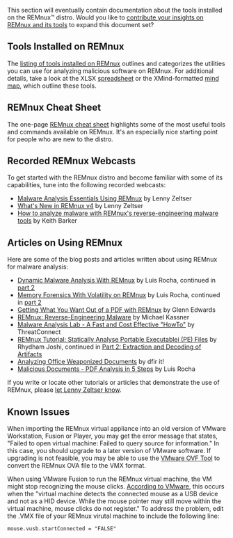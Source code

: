 This section will eventually contain documentation about the tools installed on the REMnux&trade; distro. Would you like to [contribute your insights on REMnux and its tools](../expand/contribute.md) to expand this document set?

## Tools Installed on REMnux

The [listing of tools installed on REMnux](tools.md) outlines and categorizes the utilities you can use for analyzing malicious software on REMnux. For additional details, take a look at the XLSX [spreadsheet](https://REMnux.org/remnux-tools-sheet.xlsx) or the XMind-formatted [mind map](https://REMnux.org/remnux-tools-map.xmind), which outline these tools.

## REMnux Cheat Sheet

The one-page [REMnux cheat sheet](https://zeltser.com/remnux-malware-analysis-tips/) highlights some of the most useful tools and commands available on REMnux. It's an especially nice starting point for people who are new to the distro.

## Recorded REMnux Webcasts

To get started with the REMnux distro and become familiar with some of its capabilities, tune into the following recorded webcasts:

- [Malware Analysis Essentials Using REMnux](https://www.sans.org/webcasts/malware-analysis-essentials-remnux-w-lenny-zeltser-98045) by Lenny Zeltser
- [What's New in REMnux v4](https://www.youtube.com/watch?v=4LzCr9qf5_Q) by Lenny Zeltser
- [How to analyze malware with REMnux's reverse-engineering malware tools](http://searchsecurity.techtarget.com/video/How-to-analyze-malware-with-REMnuxs-reverse-engineering-malware-tools) by Keith Barker

## Articles on Using REMnux

Here are some of the blog posts and articles written about using REMnux for malware analysis:

- [Dynamic Malware Analysis With REMnux](http://countuponsecurity.com/2015/01/13/dynamic-malware-analysis-with-remnux-v5-part-1/) by Luis Rocha, continued in [part 2](http://countuponsecurity.com/2015/01/21/dynamic-malware-analysis-with-remnux-v5-part-2/)
- [Memory Forensics With Volatility on REMnux](http://countuponsecurity.com/2015/03/16/memory-forensics-with-volatility-on-remnux-v5-part-1/) by Luis Rocha, continued in [part 2](http://countuponsecurity.com/2015/03/18/memory-forensics-with-volatility-on-remnux-v5-part-2/)
- [Getting What You Want Out of a PDF with REMnux](http://hiddenillusion.blogspot.com/2012/06/getting-what-you-want-out-of-pdf-with.html) by Glenn Edwards
- [REMnux: Reverse-Engineering Malware](http://www.techrepublic.com/blog/it-security/remnux-reverse-engineering-malware/) by Michael Kassner
- [Malware Analysis Lab - A Fast and Cost Effective "HowTo"](http://www.cybersquared.com/2012/06/malware-analysis-lab-a-fast-and-cost-effective-howto/) by ThreatConnect
- [REMnux Tutorial: Statically Analyse Portable Executablei (PE) Files](http://www.slideshare.net/RhydhamJoshi/remnux-tutorial1-statically-analyse-portable-executablepe-files) by Rhydham Joshi, continued in [Part 2: Extraction and Decoding of Artifacts](http://www.slideshare.net/RhydhamJoshi/remnux-tutorial2-extraction-and-decoding-of-artifacts)
- [Analyzing Office Weaponized Documents](https://dfir.it/blog/2015/06/17/analysts-handbook-analyzing-weaponized-documents/) by dfir it!
- [Malicious Documents - PDF Analysis in 5 Steps](http://countuponsecurity.com/2014/09/22/malicious-documents-pdf-analysis-in-5-steps/) by Luis Rocha

If you write or locate other tutorials or articles that demonstrate the use of REMnux, please [let Lenny Zeltser know](https://zeltser.com/contact/).

## Known Issues

When importing the REMnux virtual appliance into an old version of VMware Workstation, Fusion or Player, you may get the error message that states, "Failed to open virtual machine: Failed to query source for information." In this case, you should upgrade to a later version of VMware software. If upgrading is not feasible, you may be able to use the [VMware OVF Tool](https://www.vmware.com/support/developer/ovf/) to convert the REMnux OVA file to the VMX format.

When using VMware Fusion to run the REMnux virtual machine, the VM might stop recognizing the mouse clicks. [According to VMware](http://kb.vmware.com/selfservice/microsites/search.do?language=en_US&cmd=displayKC&externalId=2010041), this occurs when the "virtual machine detects the connected mouse as a USB device and not as a HID device. While the mouse pointer may still move within the virtual machine, mouse clicks do not register." To address the problem, edit the .VMX file of your REMnux virutal machine to include the following line:

    mouse.vusb.startConnected = "FALSE"
